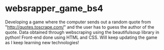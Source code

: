 # websrapper_game_bs4
Developing a game where the computer sends out a random quote from "http://quotes.toscrape.com/" and the user has to guess the author of the quote. 
Data obtained through webscraping using the beautifulsoup library in python!
Front-end done using HTML and CSS.
Will keep updating the game as I keep learning new technologies!
